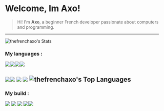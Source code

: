 # Welcome, Im Axo!
> Hi! I'm **Axo**, a beginner French developer passionate about computers and programming.
---
![thefrenchaxo's Stats](https://github-readme-stats.vercel.app/api?username=thefrenchaxo&theme=blueberry&show_icons=true&hide_border=true&count_private=false)
### My languages :
<img src="https://img.shields.io/badge/HTML5-E34F26?style=for-the-badge&logo=html5&logoColor=white" /><img src="https://img.shields.io/badge/JavaScript-323330?style=for-the-badge&logo=javascript&logoColor=F7DF1E" /><img src="https://img.shields.io/badge/CSS-1572B6?style=for-the-badge&logo=css3&logoColor=white" /><img src="https://img.shields.io/badge/React-20232A?style=for-the-badge&logo=react&logoColor=61DAFB" />

<img src="https://img.shields.io/badge/Python-FFD43B?style=for-the-badge&logo=python&logoColor=blue" /><img src="https://img.shields.io/badge/Godot-478CBF?style=for-the-badge&logo=GodotEngine&logoColor=white" /> <img src="https://img.shields.io/badge/Dart-0175C2?style=for-the-badge&logo=dart&logoColor=white" /> <img src="https://img.shields.io/badge/Shell_Script-121011?style=for-the-badge&logo=gnu-bash&logoColor=white" />
![thefrenchaxo's Top Languages](https://github-readme-stats.vercel.app/api/top-langs/?username=thefrenchaxo&theme=blueberry&show_icons=true&hide_border=true&layout=compact)
---
### My build :
<img src="https://img.shields.io/badge/Intel%20Core_i5_12400F-0071C5?style=for-the-badge&logo=intel&logoColor=white" /> <img src="https://img.shields.io/badge/NVIDIA-GTX1650-76B900?style=for-the-badge&logo=nvidia&logoColor=white" /> <img src="https://img.shields.io/badge/RAM-32GB-E34F26?style=for-the-badge" /> <img src="https://img.shields.io/badge/Debian-A81D33?style=for-the-badge&logo=debian&logoColor=white" /><img src="https://img.shields.io/badge/Arch_Linux-1793D1?style=for-the-badge&logo=arch-linux&logoColor=white" />
